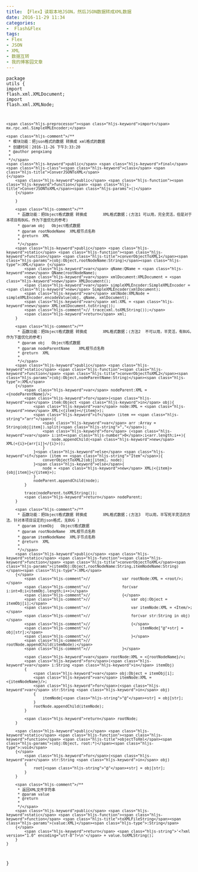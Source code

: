 ```yaml
---
title: 【Flex】读取本地JSON，然后JSON数据转成XML数据
date: 2016-11-29 11:34
categories:
-  Flash&Flex
tags:
- Flex
- JSON
- XML
- 数据互转
- 我的博客园文章
---
```

<div class="markdown_views">


<code class=" hljs actionscript"><span class="hljs-package"><span class="hljs-keyword">package</span> <span class="hljs-title">utils</span>
{</span>
    <span class="hljs-preprocessor"><span class="hljs-keyword">import</span> flash.xml.XMLDocument;</span>
    <span class="hljs-preprocessor"><span class="hljs-keyword">import</span> flash.xml.XMLNode;</span>

    <span class="hljs-preprocessor"><span class="hljs-keyword">import</span> mx.rpc.xml.SimpleXMLEncoder;</span>

    <span class="hljs-comment">/**
     * 模块功能：把json格式的数据 转换成 xml格式的数据
     * 创建时间：2016-11-26 下午3:33:20
     * @author pengxiang
     * 
     */</span> 
    <span class="hljs-keyword">public</span> <span class="hljs-keyword">final</span> <span class="hljs-class"><span class="hljs-keyword">class</span> <span class="hljs-title">ConverJSONToXML</span>
    {</span>
        <span class="hljs-keyword">public</span> <span class="hljs-function"><span class="hljs-keyword">function</span> <span class="hljs-title">ConverJSONToXML</span><span class="hljs-params">()</span>
        {</span>

        }

        <span class="hljs-comment">/**
         * 函数功能：把Object格式数据 转换成       XML格式数据；(方法1 可以用，完全灵活，但是对于本项目有BUG，作为下面优化的参考) 
         * @param obj   Object格式数据
         * @param rootNodeName  XML根节点名称
         * @return  XML
         * 
         */</span>     
        <span class="hljs-keyword">public</span> <span class="hljs-keyword">static</span> <span class="hljs-function"><span class="hljs-keyword">function</span> <span class="hljs-title">converObjectToXML1</span><span class="hljs-params">(obj:Object,rootNodeName:String)</span><span class="hljs-type">:XML</span> {</span>
            <span class="hljs-keyword">var</span> qName:QName = <span class="hljs-keyword">new</span> QName(rootNodeName);
            <span class="hljs-keyword">var</span> xmlDocument:XMLDocument = <span class="hljs-keyword">new</span> XMLDocument();
            <span class="hljs-keyword">var</span> simpleXMLEncoder:SimpleXMLEncoder = <span class="hljs-keyword">new</span> SimpleXMLEncoder(xmlDocument);
            <span class="hljs-keyword">var</span> xmlNode:XMLNode = simpleXMLEncoder.encodeValue(obj, qName, xmlDocument);
            <span class="hljs-keyword">var</span> xml:XML = <span class="hljs-keyword">new</span> XML(xmlDocument.toString());
            <span class="hljs-comment">// trace(xml.toXMLString());</span>
            <span class="hljs-keyword">return</span> xml;
        }

        <span class="hljs-comment">/**
         * 函数功能：把Object格式数据 转换成       XML格式数据；(方法2  不可以用，半灵活，有BUG，作为下面优化的参考) 
         * @param obj   Object格式数据
         * @param nodeParentName    XML根节点名称
         * @return  XML
         * 
         */</span>     
        <span class="hljs-keyword">public</span> <span class="hljs-keyword">static</span> <span class="hljs-function"><span class="hljs-keyword">function</span> <span class="hljs-title">converObjectToXML2</span><span class="hljs-params">(obj:Object,nodeParentName:String)</span><span class="hljs-type">:XML</span>
        {</span>
            <span class="hljs-keyword">var</span> nodeParent:XML = <{nodeParentName}/>;
            <span class="hljs-keyword">for</span>(<span class="hljs-keyword">var</span> item:Object <span class="hljs-keyword">in</span> obj){
                <span class="hljs-keyword">var</span> node:XML = <span class="hljs-keyword">new</span> XML(<{item}></{item}>);
                <span class="hljs-keyword">if</span> (item == <span class="hljs-string">"arr"</span>){
                    <span class="hljs-keyword">var</span> arr :Array = String(obj[item]).split(<span class="hljs-string">","</span>);
                    <span class="hljs-keyword">for</span> (<span class="hljs-keyword">var</span> i:int=<span class="hljs-number">0</span>;i<arr.length;i++){
                        node.appendChild(<span class="hljs-keyword">new</span> XML(<{i}>{arr[i]}</{i}>));
                    }
                }<span class="hljs-keyword">else</span> <span class="hljs-keyword">if</span> (item == <span class="hljs-string">"Item"</span>){
                    converObjectToXML2(obj[item], node);
                }<span class="hljs-keyword">else</span>{
                    node = <span class="hljs-keyword">new</span> XML(<{item}>{obj[item]}</{item}>);
                }
                nodeParent.appendChild(node);
            }

            trace(nodeParent.toXMLString());
            <span class="hljs-keyword">return</span> nodeParent;
        }

        <span class="hljs-comment">/**
         * 函数功能：把Object格式数据 转换成       XML格式数据；(方法3  可以用，半写死半灵活的方法，针对本项目设定的json格式，无BUG )
         * @param itemObj   Object格式数据
         * @param rootNodeName  XML根节点名称
         * @param itemNodeName  XML子节点名称
         * @return  XML
         * 
         */</span>     
        <span class="hljs-keyword">public</span> <span class="hljs-keyword">static</span> <span class="hljs-function"><span class="hljs-keyword">function</span> <span class="hljs-title">converObjectToXML</span><span class="hljs-params">(itemObj:Object,rootNodeName:String,itemNodeName:String)</span><span class="hljs-type">:XML</span>
        {</span>
            <span class="hljs-comment">//              var rootNode:XML = <root/>;</span>
            <span class="hljs-comment">//              for(var i:int=0;i<itemObj.length;i++)</span>
            <span class="hljs-comment">//              {</span>
            <span class="hljs-comment">//                  var obj:Object = itemObj[i];</span>
            <span class="hljs-comment">//                  var itemNode:XML = <Item/>;</span>
            <span class="hljs-comment">//                  for(var str:String in obj)</span>
            <span class="hljs-comment">//                  {</span>
            <span class="hljs-comment">//                      itemNode["@"+str] = obj[str];</span>
            <span class="hljs-comment">//                  }</span>
            <span class="hljs-comment">//                  rootNode.appendChild(itemNode);</span>
            <span class="hljs-comment">//              }</span>

            <span class="hljs-keyword">var</span> rootNode:XML = <{rootNodeName}/>;
            <span class="hljs-keyword">for</span>(<span class="hljs-keyword">var</span> i:String <span class="hljs-keyword">in</span> itemObj)
            {
                <span class="hljs-keyword">var</span> obj:Object = itemObj[i];
                <span class="hljs-keyword">var</span> itemNode:XML = <{itemNodeName}/>;
                <span class="hljs-keyword">for</span>(<span class="hljs-keyword">var</span> str:String <span class="hljs-keyword">in</span> obj)
                {
                    itemNode[<span class="hljs-string">"@"</span>+str] = obj[str];
                }
                rootNode.appendChild(itemNode);
            }

            <span class="hljs-keyword">return</span> rootNode;    
        }

        <span class="hljs-keyword">public</span> <span class="hljs-keyword">static</span> <span class="hljs-function"><span class="hljs-keyword">function</span> <span class="hljs-title">objectToXml</span><span class="hljs-params">(obj:Object, root:*)</span><span class="hljs-type">:void</span>
        {</span>
            <span class="hljs-keyword">for</span>(<span class="hljs-keyword">var</span> str:String <span class="hljs-keyword">in</span> obj)
            {
                root[<span class="hljs-string">"@"</span>+str] = obj[str];
            }
        }

        <span class="hljs-comment">/**
         * 返回XML文件字符串 
         * @param value
         * @return 
         * 
         */</span>    
        <span class="hljs-keyword">public</span> <span class="hljs-keyword">static</span> <span class="hljs-function"><span class="hljs-keyword">function</span> <span class="hljs-title">toXMLFileString</span><span class="hljs-params">(value:XML)</span><span class="hljs-type">:String</span>
        {</span>
            <span class="hljs-keyword">return</span> <span class="hljs-string">'<?xml version="1.0" encoding="utf-8"?>\n'</span> + value.toXMLString();
        }
    }
}</code>

</div>